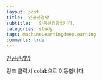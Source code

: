 ```yaml
---
layout: post
title:  인공신경망
subtitle:   인공신경망입니다.
categories: study
tags: machineLearningdeepLearning
comments: true
---
```


[인공신경망](https://colab.research.google.com/drive/11zE4pH1ixcQqjrgl1Zv7LaeZyUfgTOzw?usp=sharing)

링크 클릭시 colab으로 이동합니다.
